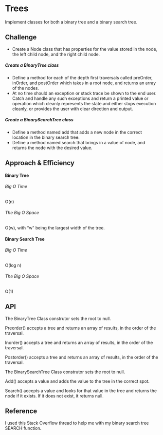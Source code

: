 # Trees
Implement classes for both a binary tree and a binary search tree. 

## Challenge
* Create a Node class that has properties for the value stored in the node, the left child node, and the right child node.

##### Create a BinaryTree class
* Define a method for each of the depth first traversals called preOrder, inOrder, and postOrder which takes in a root node, and returns an array of the nodes.
* At no time should an exception or stack trace be shown to the end user. Catch and handle any such exceptions and return a printed value or operation which cleanly represents the state and either stops execution cleanly, or provides the user with clear direction and output.

##### Create a BinarySearchTree class
* Define a method named add that adds a new node in the correct location in the binary search tree.
* Define a method named search that brings in a value of node, and returns the node with the desired value.

## Approach & Efficiency

#### Binary Tree 
###### Big O Time 
O(n)
###### The Big O Space
O(w), with “w” being the largest width of the tree. 

#### Binary Search Tree 
###### Big O Time 
O(log n)
###### The Big O Space
O(1)

## API
The BinaryTree Class construtor sets the root to null.

Preorder() accepts a tree and returns an array of results, in the order of the traversal.

Inorder() accepts a tree and returns an array of results, in the order of the traversal.

Postorder() accepts a tree and returns an array of results, in the order of the traversal.

The BinarySearchTree Class construtor sets the root to null.

Add() accepts a value and adds the value to the tree in the correct spot. 

Search() accepts a value and looks for that value in the tree and returns the node if it exists. If it does not exist, it returns null.  

## Reference
I used [this](https://stackoverflow.com/questions/37292620/how-to-find-value-is-present-in-binary-tree-or-not) Stack Overflow thread to help me with my binary search tree SEARCH function.